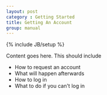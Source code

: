 ```yaml
---
layout: post
category : Getting Started
title: Getting An Account
group: manual
---
```

{% include JB/setup %}

Content goes here. This should include
* How to request an account
* What will happen afterwards
* How to log in
* What to do if you can't log in


